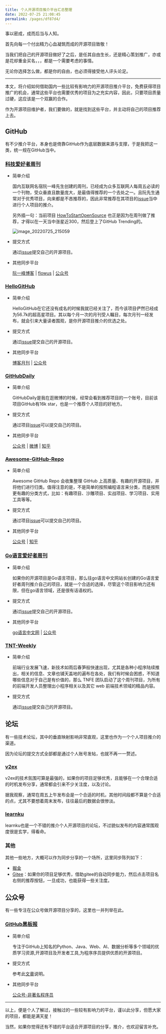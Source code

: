 ```yaml
---
title: 个人开源项目推介平台汇总整理
date: 2022-07-25 21:08:45
permalink: /pages/df87d4/
---
```


事以密成，成而后当与人知。

首先向每一个付出精力心血凝筑而成的开源项目致敬！

当我们把自己的开源项目做好了之后，是任其自由生长，还是精心策划推广，亦或是花却重金买名，，，都是一个需要考虑的事情。

无论你选择怎么做，都是你的自由，也必须得接受他人评头论足。

---

本文，将介绍如何借助国内一些比较有影响力的开源项目推介平台，免费获得项目推广的机会，通常这些平台也需要优秀的项目为之充实内容，因此，只要项目质量过硬，这应该是一个双赢的合作。

作为开源项目维护者，我们要做的，就是找到这些平台，并主动将自己的项目推荐上去。

## GitHub

有不少推介平台，本身也是倚靠GitHub作为底层数据来源与支撑，于是我把这一类，统一规在GitHub当中。

### [科技爱好者周刊](https://github.com/ruanyf/weekly)

- 简单介绍

  国内互联网名宿阮一峰先生创建的周刊，已经成为众多互联网人每周五必读的一个刊物，受众垂直且数量庞大，是最值得推荐的一个去处之一。且阮先生通常对于优秀项目，向来都是不吝推荐的，因此非常推荐在其项目的[issue](https://github.com/ruanyf/weekly/issues)当中进行个人项目的推介。

  另外插一句：当前项目 [HowToStartOpenSource](https://github.com/eryajf/HowToStartOpenSource) 也正是因为在周刊做了推荐，才得以在一天当中涨星近300，然后登上了GitHub Trending的。

  ![image_20220725_215059](https://cdn.staticaly.com/gh/eryajf/tu/main/img/image_20220725_215059.png)

- 提交方式

  通过[issue](https://github.com/ruanyf/weekly/issues)提交自己的开源项目。

- 其他同步平台

  [阮一峰博客](https://www.ruanyifeng.com/blog/weekly/)  |  [flowus](https://ruanyf-weekly.flowus.cn/)  |  [公众号](https://mp.weixin.qq.com/s/KLPjVyMQ_TKY4TobrEYitg)

### [HelloGitHub](https://github.com/521xueweihan/HelloGitHub)

- 简单介绍

  HelloGitHub在它还没有成名的时候我就已经关注了，而今该项目俨然已经成为56.7k的超高星项目。其以每个月一次的月刊受人瞩目，每次月刊一经发布，就会引来大量读者围观，是你开源项目推介的优选之处。

- 提交方式

  通过[issue](https://github.com/521xueweihan/HelloGitHub/issues)提交自己的开源项目。

- 其他同步平台

  [博客月刊](https://hellogithub.com/periodical/volume/75/)  |  [公众号](https://mp.weixin.qq.com/s/lg_GcfrL5g1wOTfmTK8emw)

### [GitHubDaily](https://github.com/GitHubDaily/GitHubDaily)

- 简单介绍

  GitHubDaily是我在逛微博的时候，经常会看到推荐项目的一个账号，目前该项目GitHub有16k star，也是一个推荐个人项目的好地方。

- 提交方式

  通过项目[issue](https://github.com/GitHubDaily/GitHubDaily/issues)可以提交自己的项目。

- 其他同步平台

  [公众号](https://raw.githubusercontent.com/GitHubDaily/GitHubDaily/master/assets/weixin.png)  |  [微博](https://weibo.com/GitHubDaily)  |  [知乎](https://www.zhihu.com/people/githubdaily)

### [Awesome-GitHub-Repo](https://github.com/Wechat-ggGitHub/Awesome-GitHub-Repo)

- 简单介绍

  Awesome GitHub Repo 会收集整理 GitHub 上高质量、有趣的开源项目，并将他们进行归类。值得注意的是，不是简单的按照编程语言来分类，而是按照更有趣的分类方式，比如：有趣项目、沙雕项目、实战项目、学习项目、实用工具等等。

- 提交方式

  通过项目[issue](https://github.com/Wechat-ggGitHub/Awesome-GitHub-Repo/issues)可以提交自己的项目。

- 其他同步平台

  [公众号](https://mp.weixin.qq.com/s?__biz=MzUxNjg4NDEzNA==&mid=2247509655&idx=1&sn=a0879e64562cfd2b3114d5cdd09b0b20&chksm=f9a2755eced5fc4822404fae1bd71b611fe77419cc8ee8ee52f9bb2cafaf11f0f42cc183876f&token=822393006&lang=zh_CN#rd)  |  [知乎](https://www.zhihu.com/people/riao-11)

### [Go语言爱好者周刊](https://github.com/polaris1119/golangweekly)

- 简单介绍

  如果你的开源项目是Go语言项目，那么往go语言中文网站长创建的Go语言爱好者周刊推介自己的项目，就是一个合适的选择，尽管这个项目影响力还有限，但在go语言领域，还是很有话语权的。

- 提交方式

  通过[issue](https://github.com/polaris1119/golangweekly/issues)提交自己的开源项目。

- 其他同步平台

  [go语言中文网](https://studygolang.com/go/weekly)  |  [公众号](https://mp.weixin.qq.com/s/oz7vFlOd0Hw63ejmrGJM3A)

### [TNT-Weekly](https://github.com/tnfe/TNT-Weekly)

- 简单介绍

  前端行业发展飞速，新技术如雨后春笋般快速出现，尤其是各种小程序陆续推出，相关的信息、文章也铺天盖地的遍布在各处，我们有时候会困惑，不知道哪些信息对于自己是有价值的，那么 TNFE 团队启动了这个周刊项目，为所有的前端开发人员整理出小程序相关以及其它 web 前端技术领域的精品内容。

- 提交方式

  通过[issue](https://github.com/tnfe/TNT-Weekly/issues)提交自己的开源项目。

## 论坛

有一些技术论坛，其中的垂直映射影响非常直观，这里也作为一个个人项目推介的渠道。

因为论坛的提交方式全部都是通过个人账号发帖，也就不再一一赘述。

### [v2ex](https://v2ex.com/)

v2ex的技术氛围可算是最强的，如果你的项目足够优秀，且能够在一个合理合适的时机发布分享，通常都会引来不少关注度，以及讨论。

据我观察，通常在周五上午发布会是一个合适的时机，其他时间段都不算是个合适的点，尤其不要想着周末发布，往往最后的数据会很惨淡。

### [learnku](https://learnku.com/)

learnku也是一个不错的推介个人开源项目的论坛，不过貌似发布的内容通常围观度很是玄学，得看命。

### 其他

其他一些地方，大概可以作为同步分享的一个场所，这里同步陈列如下：

- [掘金](https://juejin.cn/)
- [Gitee](https://gitee.com/)：如果你的项目足够优秀，借助gitee的自动同步能力，然后点击项目名右侧的推荐按钮，一旦成功，也能获得一些关注度。

## 公众号

有一些专注在公众号做开源项目分享的，这里也一并列举在此。

### [GitHub黑板报](https://mp.weixin.qq.com/s/yIWlj_wxiXzXGT8Q2JyWcw)

- 简单介绍

  专注于GitHub上知名的Python、Java、Web、AI、数据分析等多个领域的优质学习资源,开源项目及开发者工具,为程序序员提供优质的开源项目。

- 提交方式

  参考此[文章](https://mp.weixin.qq.com/s/D9hKJwfNxNdUp1eQ3NGhBA)说明。

- 其他同步平台

  [公众号-非著名程序员](https://mp.weixin.qq.com/s/Ir0Z_PfxsyAhMQzuFkdoTQ)

---

以上，便是个人了解过，接触过的一些较有影响力的平台，谨以此分享，但愿大家的项目，都能是满天星！

当然，如果你觉得还有不错的平台适合开源项目的分享，推介，也欢迎留言补充。